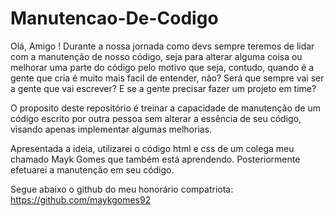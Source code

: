 # Manutencao-De-Codigo

Olá, Amigo ! Durante a nossa jornada como devs sempre teremos de lidar com a manutenção de nosso código, seja para alterar alguma coisa ou melhorar uma parte do código pelo motivo que seja, contudo, quando é a gente que cria é muito mais facil de entender, não? Será que sempre vai ser a gente que vai escrever? E se a gente precisar fazer um projeto em time?

O proposito deste repositório é treinar a capacidade de manutenção de um código escrito por outra pessoa sem alterar a essência de seu código, visando apenas implementar algumas melhorias.

Apresentada a ideia, utilizarei o código html e css de um colega meu chamado Mayk Gomes que também está aprendendo. Posteriormente efetuarei a manutenção em seu código.

Segue abaixo o github do meu honorário compatriota:
https://github.com/maykgomes92
